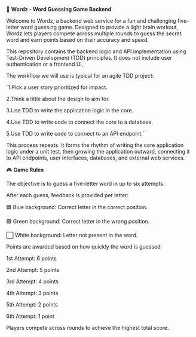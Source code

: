 🧠 **Wordz - Word Guessing Game Backend**

Welcome to Wordz, a backend web service for a fun and challenging five-letter word guessing game. Designed to provide a light brain workout, 
Wordz lets players compete across multiple rounds to guess the secret word and earn points based on their accuracy and speed.

This repository contains the backend logic and API implementation using Test-Driven Development (TDD) principles. 
It does not include user authentication or a frontend UI, 

The workflow we will use is typical for an agile TDD project:

`1.Pick a user story prioritized for impact.

2.Think a little about the design to aim for.

3.Use TDD to write the application logic in the core.

4.Use TDD to write code to connect the core to a database.

5.Use TDD to write code to connect to an API endpoint.`

This process repeats. It forms the rhythm of writing the core application logic under a unit test, then
growing the application outward, connecting it to API endpoints, user interfaces, databases, and
external web services. 

🎮 **Game Rules**

The objective is to guess a five-letter word in up to six attempts.

After each guess, feedback is provided per letter:

🟦 Blue background: Correct letter in the correct position.

🟩 Green background: Correct letter in the wrong position.

⬜ White background: Letter not present in the word.

Points are awarded based on how quickly the word is guessed:

1st Attempt: 6 points

2nd Attempt: 5 points

3rd Attempt: 4 points

4th Attempt: 3 points

5th Attempt: 2 points

6th Attempt: 1 point

Players compete across rounds to achieve the highest total score.